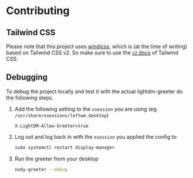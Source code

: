 # Contributing

## Tailwind CSS
Please note that this project uses [windicss](https://github.com/windicss/windicss), which is (at the time of writing) based on Tailwind CSS v2. So make sure to use the [`v2` docs](https://v2.tailwindcss.com/docs) of Tailwind CSS.

## Debugging
To debug the project locally and test it with the actual lightdm-greeter do the following steps.

1. Add the following setting to the `xsession` you are using (eg. `/usr/share/xsessions/leftwm.desktop`)
   ```
   X-LightDM-Allow-Greeter=true
   ```
1. Log out and log back in with the `xsession` you applied the config to
   ```sh
   sudo systemctl restart display-manager
   ```
1. Run the greeter from your desktop
   ```sh
   nody-greeter --debug
   ```